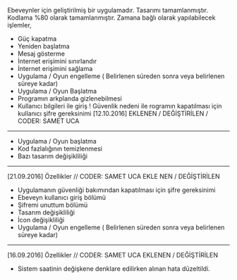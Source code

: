 Ebeveynler için geliştirilmiş bir uygulamadır.
Tasarımı tamamlanmıştır.
Kodlama %80 olarak tamamlanmıştır.
Zamana bağlı olarak yapılabilecek işlemler,

* Güç kapatma
* Yeniden başlatma
* Mesaj gösterme
* İnternet erişimini sınırlandır
* İnternet erişimini sağlama
* Uygulama / Oyun engelleme ( Belirlenen süreden sonra veya belirlenen süreye kadar)
* Uygulama / Oyun Başlatma
* Programın arkplanda gizlenebilmesi
* Kullanıcı bilgileri ile giriş
! Güvenlik nedeni ile rogramın kapatılması için kullanıcı şifre gereksinimi
[12.10.2016] EKLENEN / DEĞİŞTİRİLEN / CODER: SAMET UCA
-----------------------------------------------------------------------------
* Uygulama / Oyun başlatma
* Kod fazlalığının temizlenmesi
* Bazı tasarım değişikliliği
-----------------------------------------------------------------------------
[21.09.2016] Özellikler // CODER: SAMET UCA
EKLE  NEN / DEĞİŞTİRİLEN

* Uygulamanın güvenliği bakımından kapatılması için şifre gereksinimi
* Ebeveyn kullanıcı giriş bölümü
* Şifremi unuttum bölümü
* Tasarım değişikliliği
* İcon değişikliliği
* Uygulama / Oyun engelleme ( Belirlenen süreden sonra veya belirlenen süreye kadar)

-----------------------------------------------------------------------------
[16.09.2016] Özellikler // CODER: SAMET UCA
EKLENEN / DEĞİŞTİRİLEN
 
* Sistem saatinin değişkene denklare edilirken alınan hata düzeltildi.

 
